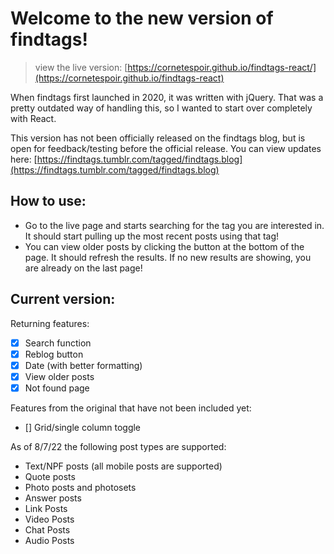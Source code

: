 # Welcome to the new version of findtags!
> view the live version: [https://cornetespoir.github.io/findtags-react/](https://cornetespoir.github.io/findtags-react)

When findtags first launched in 2020, it was written with jQuery. That  was a pretty outdated way of handling this, so I wanted to start over completely with React. 

This version has not been officially released on the findtags blog, but is open for feedback/testing before the official release. You can view updates here: [https://findtags.tumblr.com/tagged/findtags.blog](https://findtags.tumblr.com/tagged/findtags.blog)

## How to use: 
- Go to the live page and starts searching for the tag you are interested in. It should start pulling up the most recent posts using that tag! 
- You can view older posts by clicking the button at the bottom of the page. It should refresh the results. If no new results are showing, you are already on the last page!

## Current version:

Returning features:
- [x] Search function
- [x] Reblog button
- [x] Date (with better formatting)
- [x] View older posts
- [x] Not found page

Features from the original that have not been included yet:
- [] Grid/single column toggle

As of 8/7/22 the following post types are supported:
- Text/NPF posts (all mobile posts are supported)
- Quote posts
- Photo posts and photosets
- Answer posts
- Link Posts
- Video Posts
- Chat Posts
- Audio Posts
